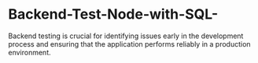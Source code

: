 # Backend-Test-Node-with-SQL-
Backend testing is crucial for identifying issues early in the development process and ensuring that the application performs reliably in a production environment.
